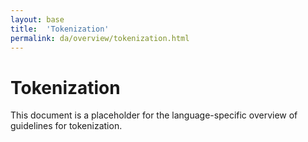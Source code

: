 ```yaml
---
layout: base
title:  'Tokenization'
permalink: da/overview/tokenization.html
---
```


# Tokenization

This document is a placeholder for the language-specific overview of
guidelines for tokenization.

